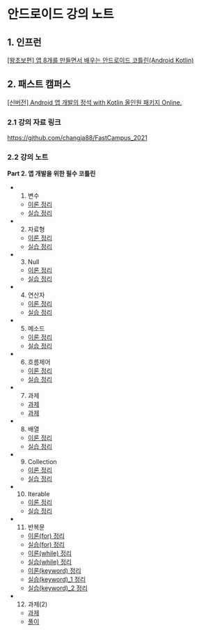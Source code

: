 # 안드로이드 강의 노트

## 1. 인프런
[[왕초보편] 앱 8개를 만들면서 배우는 안드로이드 코틀린(Android Kotlin)](https://www.inflearn.com/course/%EC%95%88%EB%93%9C%EB%A1%9C%EC%9D%B4%EB%93%9C-%EC%BD%94%ED%8B%80%EB%A6%B0-%EB%AA%A8%EB%B0%94%EC%9D%BC%EC%95%B1/dashboard)

## 2. 패스트 캠퍼스
[[신버전] Android 앱 개발의 정석 with Kotlin 올인원 패키지 Online.](https://fastcampus.co.kr/dev_online_androidstandard)

### 2.1 강의 자료 링크
https://github.com/changja88/FastCampus_2021

### 2.2 강의 노트
**Part 2. 앱 개발을 위한 필수 코틀린**
* 01. 변수
    * [이론 정리](./FastCampus/my_repository/FastCampus/Kotlin/01.%20변수/노트.md)
    * [실습 정리](./FastCampus/my_repository/FastCampus/Kotlin/01.%20변수/실습.kts)
* 02. 자료형
    * [이론 정리](./FastCampus/my_repository/FastCampus/Kotlin/02.%20자료형/이론.md)
    * [실습 정리](./FastCampus/my_repository/FastCampus/Kotlin/02.%20자료형/실습.kts)
* 03. Null
    * [이론 정리](./FastCampus/my_repository/FastCampus/Kotlin/03.%20Null/이론.md)
    * [실습 정리](./FastCampus/my_repository/FastCampus/Kotlin/03.%20Null/실습.kts)
* 04. 연산자
    * [이론 정리](./FastCampus/my_repository/FastCampus/Kotlin/04.%20연산자/이론.md)
    * [실습 정리](./FastCampus/my_repository/FastCampus/Kotlin/04.%20연산자/실습.kts)
* 05. 메소드
    * [이론 정리](./FastCampus/my_repository/FastCampus/Kotlin/05.%20메소드/이론.md)
    * [실습 정리](./FastCampus/my_repository/FastCampus/Kotlin/05.%20메소드/실습.kts)
* 06. 흐름제어
    * [이론 정리](./FastCampus/my_repository/FastCampus/Kotlin/06.%20흐름%20제어/이론.md)
    * [실습 정리](./FastCampus/my_repository/FastCampus/Kotlin/06.%20흐름%20제어/실습.kts)
* 07. 과제
    * [과제](./FastCampus/my_repository/FastCampus/Kotlin/07.%20과제(1)/과제.md)
    * [과제](./FastCampus/my_repository/FastCampus/Kotlin/07.%20과제(1)/과제.kts)
* 08. 배열
    * [이론 정리](./FastCampus/my_repository/FastCampus/Kotlin/08.%20배열/이론.md)
    * [실습 정리](./FastCampus/my_repository/FastCampus/Kotlin/08.%20배열/실습.kts)
* 09. Collection
    * [이론 정리](./FastCampus/my_repository/FastCampus/Kotlin/09.%20Collection/이론.md)
    * [실습 정리](./FastCampus/my_repository/FastCampus/Kotlin/09.%20Collection/실습.kts)
* 10. Iterable
    * [이론 정리](./FastCampus/my_repository/FastCampus/Kotlin/10.%20Iterable/이론.md)
    * [실습 정리](./FastCampus/my_repository/FastCampus/Kotlin/10.%20Iterable/실습.kts)
* 11. 반복문
    * [이론(for) 정리](<FastCampus/my_repository/FastCampus/Kotlin/11.%20반복문/이론(for).md>)
    * [실습(for) 정리](<FastCampus/my_repository/FastCampus/Kotlin/11.%20반복문/실습(for).kts>)
    * [이론(while) 정리](<FastCampus/my_repository/FastCampus/Kotlin/11.%20반복문/이론(while).md>)
    * [실습(while) 정리](<FastCampus/my_repository/FastCampus/Kotlin/11.%20반복문/실습(while).kts>)
    * [이론(keyword) 정리](<FastCampus/my_repository/FastCampus/Kotlin/11.%20반복문/이론(keyword).md>)
    * [실습(keyword)_1 정리](<FastCampus/my_repository/FastCampus/Kotlin/11.%20반복문/실습(keyword_1).kts>)
    * [실습(keyword)_2 정리](<FastCampus/my_repository/FastCampus/Kotlin/11.%20반복문/실습(keyword_2).kts>)
* 12. 과제(2)
    * [과제](./FastCampus/my_repository/FastCampus/Kotlin/12.%20과제(반복문)/과제.md)
    * [풀이](./FastCampus/my_repository/FastCampus/Kotlin/12.%20과제(반복문)/풀이.kts)